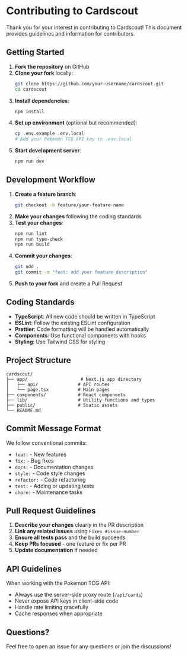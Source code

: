 # Contributing to Cardscout

Thank you for your interest in contributing to Cardscout! This document provides guidelines and information for contributors.

## Getting Started

1. **Fork the repository** on GitHub
2. **Clone your fork** locally:
   ```bash
   git clone https://github.com/your-username/cardscout.git
   cd cardscout
   ```
3. **Install dependencies**:
   ```bash
   npm install
   ```
4. **Set up environment** (optional but recommended):
   ```bash
   cp .env.example .env.local
   # Add your Pokemon TCG API key to .env.local
   ```
5. **Start development server**:
   ```bash
   npm run dev
   ```

## Development Workflow

1. **Create a feature branch**:
   ```bash
   git checkout -b feature/your-feature-name
   ```
2. **Make your changes** following the coding standards
3. **Test your changes**:
   ```bash
   npm run lint
   npm run type-check
   npm run build
   ```
4. **Commit your changes**:
   ```bash
   git add .
   git commit -m "feat: add your feature description"
   ```
5. **Push to your fork** and create a Pull Request

## Coding Standards

- **TypeScript**: All new code should be written in TypeScript
- **ESLint**: Follow the existing ESLint configuration
- **Prettier**: Code formatting will be handled automatically
- **Components**: Use functional components with hooks
- **Styling**: Use Tailwind CSS for styling

## Project Structure

```
cardscout/
├── app/                    # Next.js app directory
│   ├── api/               # API routes
│   └── page.tsx           # Main pages
├── components/            # React components
├── lib/                   # Utility functions and types
├── public/                # Static assets
└── README.md
```

## Commit Message Format

We follow conventional commits:

- `feat:` - New features
- `fix:` - Bug fixes
- `docs:` - Documentation changes
- `style:` - Code style changes
- `refactor:` - Code refactoring
- `test:` - Adding or updating tests
- `chore:` - Maintenance tasks

## Pull Request Guidelines

1. **Describe your changes** clearly in the PR description
2. **Link any related issues** using `Fixes #issue-number`
3. **Ensure all tests pass** and the build succeeds
4. **Keep PRs focused** - one feature or fix per PR
5. **Update documentation** if needed

## API Guidelines

When working with the Pokemon TCG API:

- Always use the server-side proxy route (`/api/cards`)
- Never expose API keys in client-side code
- Handle rate limiting gracefully
- Cache responses when appropriate

## Questions?

Feel free to open an issue for any questions or join the discussions!